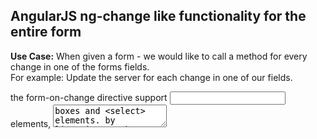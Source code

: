 ## AngularJS ng-change like functionality for the entire form

<b>Use Case:</b> When given a form - we would like to call a method for every change in one of the forms fields.<br>
For example: Update the server for each change in one of our fields.

the form-on-change directive support <input> elements, <textarea> boxes and <select> elements.
by listening to the 'change' event so according to [JQuery documentation](http://api.jquery.com/change/):

> The change event is sent to an element when its value changes. 
> This event is limited to <input> elements, <textarea> boxes and <select> elements. 
> For select boxes, checkboxes, and radio buttons, the event is fired immediately when the user makes a selection with the mouse, but for the other element types the event is deferred until the element loses focus.

### Install
```
bower install form-on-change
```
### Usage
Add form-on-change.js to list of scripts:
```javascript
<script src="bower_components/form-on-change/form-on-change.js"></script>
```

Add module dependency
```javascript
angular.module('your-app-name', ['chenop.form-on-change']);
```
In your HTML it should look something like that:
```html
<form name="form1" form-on-change="doSomething()">
  <input ng-model="formData.a">
  <input ng-model="formData.b">
</form>
```
